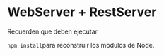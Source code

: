 # WebServer + RestServer

Recuerden que deben ejecutar 

```npm install```para reconstruir los modulos de Node.